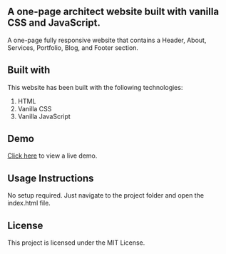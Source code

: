 ## A one-page architect website built with vanilla CSS and JavaScript.

A one-page fully responsive website that contains a Header, About, Services,
Portfolio, Blog, and Footer section.

## Built with

This website has been built with the following technologies:

1. HTML
2. Vanilla CSS
3. Vanilla JavaScript

## Demo

[Click here](https://deepug9787.com/portfolio/architect/) to view a live demo.

## Usage Instructions

No setup required. Just navigate to the project folder and open the index.html file.

## License

This project is licensed under the MIT License.
